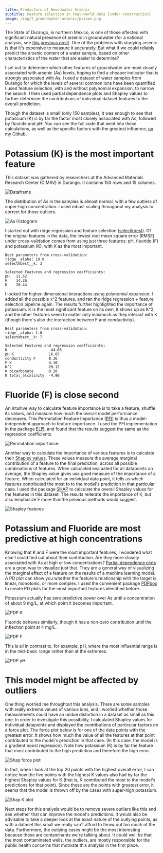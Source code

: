 ```yaml
---
title: Predictors of Goundwater Arsenic
subtitle: Feature selection in real-world data [under construction]
image: /img/7_groundwater-arsenic/poison.png
---
```


The State of Durango, in northern Mexico, is one of those affected with significant natural presence of arsenic in groundwater (for a national analysis, see [this previous post](https://danielmartinalarcon.github.io/2018-12-14-water-pollution-in-mexico/)).  One of the problems with studying arsenic is that it's expensive to measure it accurately.  But what if we could reliably predict the arsenic content of a water sample, based on other characteristics of the water that are easier to determine?  

I set out to determine which other features of groundwater are most closely associated with arsenic (As) levels, hoping to find a cheaper indicator that is strongly associated with As.  I used a dataset of water samples from Durango for which the levels of several common ions have been quantified.  I used feature selection, with and without polynomial expansion, to narrow the search.  I then used partial dependence plots and Shapley values to further determine the contributions of individual dataset features to the overall prediction. 

Though the dataset is small (only 150 samples), it was enough to see that potassium (K) is by far the factor most closely associated with As, followed by fluoride and pH.  You can see the full code that went into these calculations, as well as the specific factors with the greatest influence, [on my Github](https://github.com/DanielMartinAlarcon/arsenic-in-durango).

# Potassium (K) is the most important feature
This dataset was gathered by researchers at the Advanced Materials Research Center (CIMAV) in Durango.  It contains 150 rows and 15 columns.

![Dataframe](/img/7_groundwater-arsenic/as1.png)

The distribution of As in the samples is almost normal, with a few outliers of super-high concentration.  I used robust scaling throughout my analysis to correct for those outliers.

![As Histogram](/img/7_groundwater-arsenic/as2.png)

I started out with ridge regression and feature selection ([selectkbest](https://scikit-learn.org/stable/modules/generated/sklearn.feature_selection.SelectKBest.html)).  Of the original features in the data, the lowest root mean square error (RMSE) under cross-validation comes from using just three features: pH, fluoride (F) and potassium (K), with K as the most important.

```
Best parameters from cross-validation:
ridge__alpha: 10.0
selectkbest__k: 3

Selected Features and regression coefficients:
pH   11.62
F    14.26
K    20.44
```

I looked for higher-dimensional interactions using polynomial expansion.  I added all the possible x^2 features, and ran the ridge regression + feature selection pipeline again.  The results further highlighted the importance of potassium.  K is the most significant feature on its own, it shows up as K^2, and the other features seem to matter only inasmuch as they interact with K (though there's also the interaction between F and conductivity).

```
Best parameters from cross-validation:
ridge__alpha: 1.0
selectkbest__k: 7

Selected Features and regression coefficients:
K                   -44.68
pH K                16.85
conductivity F      8.36
F K                 4.10
K^2                 29.12
K bicarbonate       0.20
K total_alcalinity  -4.90
```
# Fluoride (F) is close second
An intuitive way to calculate feature importance is to take a feature, shuffle its values, and measure how much the overall model performance decreases.  This Permutation Feature Importance ([PFI](https://blogs.technet.microsoft.com/machinelearning/2015/04/14/permutation-feature-importance/)) is thus a model-independent approach to feature importance.  I used the PFI implementation in the package [ELI5](https://eli5.readthedocs.io/en/latest/blackbox/permutation_importance.html), and found that the results suggest the same as the regression coefficients.

![Permutation importance](/img/7_groundwater-arsenic/as8.png)

Another way to calculate the importance of various features is to calculate their [Shapley values](https://christophm.github.io/interpretable-ml-book/shapley.html).  These values measure the average marginal contribution of a feature to the final prediction, across all possible combinations of features.  When calculated evaluated for all datapoints on average, the Shapley value gives usa good measure of the importance of a feature.  When calculated for an individual data point, it tells us which features contributed the most to to the model's prediction in that particular case.  I used the package [SHAP](https://github.com/slundberg/shap) to calculate the overall Shapley values for the features in this dataset.  The results reiterate the importance of K, but also emphasize F more thanthe previous methods would suggest.

![Shapley features](/img/7_groundwater-arsenic/as7.png)

# Potassium and Fluoride are most predictive at high concentrations
Knowing that K and F were the most important features, I wondered what else I could find out about their contribution.  Are they more closely associated with As at high or low concentrations?  [Partial dependence plots](https://christophm.github.io/interpretable-ml-book/pdp.html) are a great way to visualize just that.  They are a general way of visualizing the marginal effect of a feature on the results of a machine learning model.  A PD plot can show you whether the feature's relationship with the target is linear, monotonic, or more complex.  I used the convenient package [PDPbox](https://github.com/SauceCat/PDPbox) to create PD plots for the most important features identified before.

Potassium actually has zero predictive power over As until a concentration of about 9 mg/L, at which point it becomes important.

![PDP K](/img/7_groundwater-arsenic/as4.png)

Fluoride behaves similarly, though it has a non-zero contribution until the inflection point at 4 mg/L.

![PDP F](/img/7_groundwater-arsenic/as5.png)

This is all in contrast to, for example, pH, where the most influential range is in the mid-basic range rather than at the extremes.

![PDP pH](/img/7_groundwater-arsenic/as6.png)

# This model might be affected by outliers
One thing worried me throughout this analysis.  There are some samples with really extreme values of various ions, and I worried whether those measurements could have an undue distortion in a dataset as small as this one.  In order to investigate this possibility, I calculated Shapley values for individual datapoints and displayed the contributions of particular factors on a force plot.  The force plot below is for one of the data points with the greatest error.  It shows how much the value of all the features at that point contributed to the model's prediction in that case.  (In this case, the model is a gradient boost regression).  Note how potassium (K) is by far the feature that most contributed to the high prediction and therefore the high error.

![Shap force plot](/img/7_groundwater-arsenic/as9.png)

In fact, when I look at the top 20 points with the highest overall error, I can notice how the five points with the highest K values also had by far the highest Shapley values for K (that is, K contributed the most to the model's predictions for that point).  Since these are the points with greatest error, it seems that the model is thrown off by the cases with super-high potassium.

![Shap K plot](/img/7_groundwater-arsenic/as10.png)

Next steps for this analysis would be to remove severe outliers like this and see whether that can improve the model's predictions.  It would also be advisable to take a deeper look at the exact nature of the outlying points, as with a dataset this small we really can't afford to throw out too much of the data.  Furthermore, the outlying cases might be the most interesting because these are contaminants we're talking about.  It could well be that the most contaminated wells, the outliers, are mostly responsible for the public health concerns that motivate this analysis in the first place.

